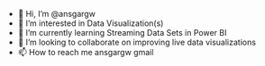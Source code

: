 - 👋 Hi, I’m @ansgargw
- 👀 I’m interested in Data Visualization(s)
- 🌱 I’m currently learning Streaming Data Sets in Power BI
- 💞️ I’m looking to collaborate on improving live data visualizations
- 📫 How to reach me ansgargw gmail

<!---
ansgargw/ansgargw is a ✨ special ✨ repository because its `README.md` (this file) appears on your GitHub profile.
You can click the Preview link to take a look at your changes.
--->
